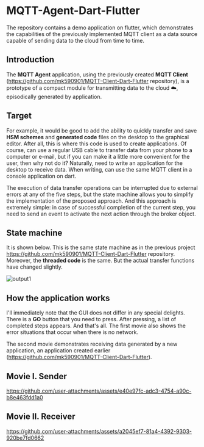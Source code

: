 # MQTT-Agent-Dart-Flutter

The repository contains a demo application on flutter, which demonstrates the capabilities of the previously implemented MQTT client as a data source capable of sending data to the cloud from time to time.

## Introduction

The __MQTT Agent__ application, using the previously created __MQTT Client__ (https://github.com/mk590901/MQTT-Client-Dart-Flutter repository), is a prototype of a compact module for transmitting data to the cloud ☁️, episodically generated by application.

## Target

For example, it would be good to add the ability to quickly transfer and save __HSM schemes__ and __generated code__ files on the desktop to the graphical editor. After all, this is where this code is used to create applications. Of course, can use a regular USB cable to transfer data from your phone to a computer or e-mail, but if you can make it a little more convenient for the user, then why not do it? Naturally, need to write an application for the desktop to receive data. When writing, can use the same MQTT client in a console application on dart.

The execution of data transfer operations can be interrupted due to external errors at any of the five steps, but the state machine allows you to simplify the implementation of the proposed approach. And this approach is extremely simple: in case of successful completion of the current step, you need to send an event to activate the next action through the broker object.

## State machine

It is shown below. This is the same state machine as in the previous project https://github.com/mk590901/MQTT-Client-Dart-Flutter repository. Moreover, the __threaded code__ is the same. But the actual transfer functions have changed slightly.

![output1](https://github.com/user-attachments/assets/cd3d2a50-0259-40bb-bf5e-1d0e6aedb74e)

## How the application works

I'll immediately note that the GUI does not differ in any special delights. There is a __GO__ button that you need to press. After pressing, a list of completed steps appears. And that's all. The first movie also shows the error situations that occur when there is no network.

The second movie demonstrates receiving data generated by a new application, an application created earlier (https://github.com/mk590901/MQTT-Client-Dart-Flutter).

## Movie I. Sender

https://github.com/user-attachments/assets/e40e97fc-adc3-4754-a90c-b8e463fdd1a0

## Movie II. Receiver

https://github.com/user-attachments/assets/a2045ef7-81a4-4392-9303-920be7fd0662



